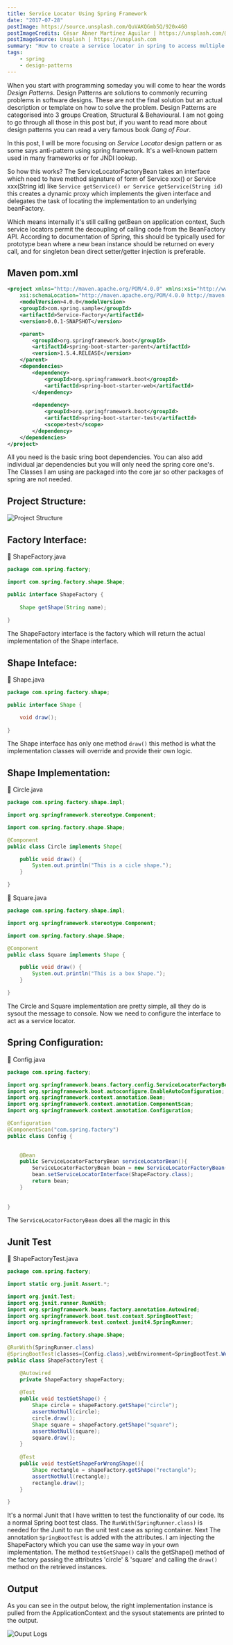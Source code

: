```yaml
---
title: Service Locator Using Spring Framework
date: "2017-07-28"
postImage: https://source.unsplash.com/QuVAKQGmb5Q/920x460
postImageCredits: César Abner Martínez Aguilar | https://unsplash.com/@nosoycesar
postImageSource: Unsplash | https://unsplash.com
summary: "How to create a service locator in spring to access multiple beans or locate a specific service bean implementation programmatically"
tags:
    - spring
    - design-patterns
---
```


When you start with programming someday you will come to hear the words *Design Patterns*. Design Patterns are solutions to commonly recurring problems in software designs. These are not the final solution but an actual description or template on how to solve the problem. Design Patterns are categorised into 3 groups Creation, Structural & Behavioural. I am not going to go through all those in this post but, if you want to read more about design patterns you can read a very famous book *Gang of Four*.

In this post, I will be more focusing on *Service Locator* design pattern or as some says anti-pattern using spring framework. It's a well-known pattern used in many frameworks or for JNDI lookup.

So how this works? The ServiceLocatorFactoryBean takes an interface which need to have method signature of form of Service xxx() or Service xxx(String id) like `Service getService() or Service getService(String id)` this creates a dynamic proxy which implements the given interface and delegates the task of locating the implementation to an underlying beanFactory.

Which means internally it's still calling getBean on application context, Such service locators permit the decoupling of calling code from the BeanFactory API. According to documentation of Spring, this should be typically used for prototype bean where a new bean instance should be returned on every call, and for singleton bean direct setter/getter injection is preferable.

## Maven pom.xml

```xml
<project xmlns="http://maven.apache.org/POM/4.0.0" xmlns:xsi="http://www.w3.org/2001/XMLSchema-instance"
	xsi:schemaLocation="http://maven.apache.org/POM/4.0.0 http://maven.apache.org/xsd/maven-4.0.0.xsd">
	<modelVersion>4.0.0</modelVersion>
	<groupId>com.spring.sample</groupId>
	<artifactId>Service-Factory</artifactId>
	<version>0.0.1-SNAPSHOT</version>

	<parent>
		<groupId>org.springframework.boot</groupId>
		<artifactId>spring-boot-starter-parent</artifactId>
		<version>1.5.4.RELEASE</version>
	</parent>
	<dependencies>
		<dependency>
			<groupId>org.springframework.boot</groupId>
			<artifactId>spring-boot-starter-web</artifactId>
		</dependency>
		
		<dependency>
            <groupId>org.springframework.boot</groupId>
            <artifactId>spring-boot-starter-test</artifactId>
            <scope>test</scope>
        </dependency>
	</dependencies>
</project>
```
All you need is the basic sring boot dependencies. You can also add individual jar dependencies but you will only need the spring core one's. The Classes I am using are packaged into the core jar so other packages of spring are not needed.

## Project Structure:

![Project Structure](/images/project-structure.PNG)

## Factory Interface:
:link: ShapeFactory.java
```java
package com.spring.factory;

import com.spring.factory.shape.Shape;

public interface ShapeFactory {
    
    Shape getShape(String name);
    
}
```
The ShapeFactory interface is the factory which will return the actual implementation of the Shape interface.

## Shape Inteface:

:link: Shape.java
```java
package com.spring.factory.shape;

public interface Shape {

    void draw();
    
}
```
The Shape interface has only one method `draw()`  this method is what the implementation classes will override and provide their own logic.

## Shape Implementation:
:link: Circle.java
```java
package com.spring.factory.shape.impl;

import org.springframework.stereotype.Component;

import com.spring.factory.shape.Shape;

@Component
public class Circle implements Shape{

    public void draw() {
        System.out.println("This is a cicle shape.");
    }

}
```
:link: Square.java
```java
package com.spring.factory.shape.impl;

import org.springframework.stereotype.Component;

import com.spring.factory.shape.Shape;

@Component
public class Square implements Shape {

    public void draw() {
        System.out.println("This is a box Shape.");
    }

}
```
The Circle and Square implementation are pretty simple, all they do is sysout the message to console. Now we need to configure the interface to act as a service locator.
 
## Spring Configuration:

:link: Config.java
```java
package com.spring.factory;

import org.springframework.beans.factory.config.ServiceLocatorFactoryBean;
import org.springframework.boot.autoconfigure.EnableAutoConfiguration;
import org.springframework.context.annotation.Bean;
import org.springframework.context.annotation.ComponentScan;
import org.springframework.context.annotation.Configuration;

@Configuration
@ComponentScan("com.spring.factory")
public class Config {

    
    @Bean
    public ServiceLocatorFactoryBean serviceLocatorBean(){
        ServiceLocatorFactoryBean bean = new ServiceLocatorFactoryBean();
        bean.setServiceLocatorInterface(ShapeFactory.class);
        return bean;
    }
    
    
}
```
The `ServiceLocatorFactoryBean` does all the magic in this 

## Junit Test
:link: ShapeFactoryTest.java

```java
package com.spring.factory;

import static org.junit.Assert.*;

import org.junit.Test;
import org.junit.runner.RunWith;
import org.springframework.beans.factory.annotation.Autowired;
import org.springframework.boot.test.context.SpringBootTest;
import org.springframework.test.context.junit4.SpringRunner;

import com.spring.factory.shape.Shape;

@RunWith(SpringRunner.class)
@SpringBootTest(classes={Config.class},webEnvironment=SpringBootTest.WebEnvironment.NONE)
public class ShapeFactoryTest {

    @Autowired
    private ShapeFactory shapeFactory;
    
    @Test
    public void testGetShape() {
        Shape circle = shapeFactory.getShape("circle");
        assertNotNull(circle);
        circle.draw();
        Shape square = shapeFactory.getShape("square");
        assertNotNull(square);
        square.draw();
    }
    
    @Test
    public void testGetShapeForWrongShape(){
        Shape rectangle = shapeFactory.getShape("rectangle");
        assertNotNull(rectangle);
        rectangle.draw();
    }

}
```
It's a normal Junit that I have written to test the functionality of our code. Its a normal Spring boot test class. The `RunWith(SpringRunner.class)` is needed for the Junit to run the unit test case as spring container. Next The annotation `SpringBootTest` is added with the attributes. I am injecting the ShapeFactory which you can use the same way in your own implementation. The method `testGetShape()` calls the getShape() method of the factory passing the attributes 'circle' & 'square' and calling the `draw()` method on the retrieved instances.

## Output
As you can see in the output below, the right implementation instance is pulled from the ApplicationContext and the sysout statements are printed to the output.

![Ouput Logs](/images/output_logs.PNG)


